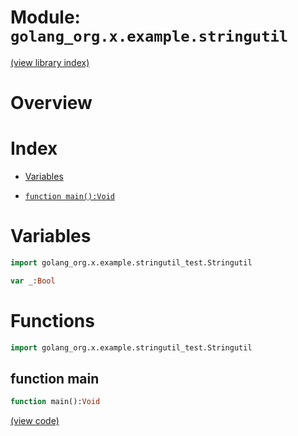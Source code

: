 # Module: `golang_org.x.example.stringutil`

[(view library index)](../../../../golibs.md)


# Overview


 


# Index


- [Variables](<#variables>)

- [`function main():Void`](<#function-main>)

# Variables


```haxe
import golang_org.x.example.stringutil_test.Stringutil
```


```haxe
var _:Bool
```


# Functions


```haxe
import golang_org.x.example.stringutil_test.Stringutil
```


## function main


```haxe
function main():Void
```


 


[\(view code\)](<./Stringutil.hx#L26>)


